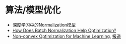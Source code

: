 # 算法/模型优化

* [深度学习中的Normalization模型](https://zhuanlan.zhihu.com/p/43200897)
* [How Does Batch Normalization Help Optimization?](https://zhuanlan.zhihu.com/p/49580553)
* [Non-convex Optimization for Machine Learning](https://arxiv.org/abs/1712.07897), [报道](https://www.jiqizhixin.com/articles/2017-12-29-4)